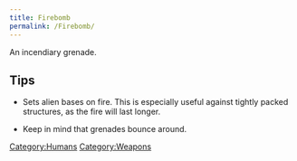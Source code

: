 ```yaml
---
title: Firebomb
permalink: /Firebomb/
---
```


An incendiary grenade.

## Tips

- Sets alien bases on fire. This is especially useful against tightly
  packed structures, as the fire will last longer.

<!-- -->

- Keep in mind that grenades bounce around.

[Category:Humans](Category:Humans "wikilink")
[Category:Weapons](Category:Weapons "wikilink")